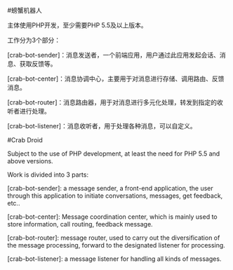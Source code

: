 #螃蟹机器人

主体使用PHP开发，至少需要PHP 5.5及以上版本。


工作分为3个部分：

[crab-bot-sender]：消息发送者，一个前端应用，用户通过此应用发起会话、消息、获取反馈等。

[crab-bot-center]：消息协调中心，主要用于对消息进行存储、调用路由、反馈消息。

[crab-bot-router]：消息路由器，用于对消息进行多元化处理，转发到指定的收听者进行处理。

[crab-bot-listener]：消息收听者，用于处理各种消息，可以自定义。

#Crab Droid

Subject to the use of PHP development, at least the need for PHP 5.5 and above versions.

Work is divided into 3 parts:

[crab-bot-sender]: a message sender, a front-end application, the user through this application to initiate conversations, messages, get feedback, etc..

[crab-bot-center]: Message coordination center, which is mainly used to store information, call routing, feedback message.

[crab-bot-router]: message router, used to carry out the diversification of the message processing, forward to the designated listener for processing.

[crab-bot-listener]: a message listener for handling all kinds of messages.
